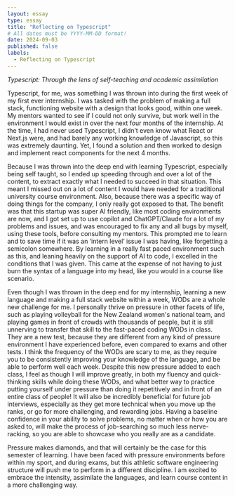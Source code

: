 ```yaml
---
layout: essay
type: essay
title: "Reflecting on Typescript"
# All dates must be YYYY-MM-DD format!
date: 2024-09-03
published: false
labels:
  - Reflecting on Typescript
---
```



*Typescript: Through the lens of self-teaching and academic assimilation*

Typescript, for me, was something I was thrown into during the first week of my first ever internship. I was tasked with the problem of making a full stack, functioning website with a design that looks good, within one week. My mentors wanted to see if I could not only survive, but work well in the environment I would exist in over the next four months of the internship. At the time, I had never used Typescript, I didn’t even know what React or Next.js were, and had barely any working knowledge of Javascript, so this was extremely daunting. Yet, I found a solution and then worked to design and implement react components for the next 4 months.

Because I was thrown into the deep end with learning Typescript, especially being self taught, so I ended up speeding through and over a lot of the content, to extract exactly what I needed to succeed in that situation. This meant I missed out on a lot of content I would have needed for a traditional university course environment. Also, because there was a specific way of doing things for the company, I only really got exposed to that. The benefit was that this startup was super AI friendly, like most coding environments are now, and I got set up to use copilot and ChatGPT/Claude for a lot of my problems and issues, and was encouraged to fix any and all bugs by myself, using these tools, before consulting my mentors. This prompted me to learn and to save time if it was an ‘intern level’ issue I was having, like forgetting a semicolon somewhere. By learning in a really fast paced environment such as this, and leaning heavily on the support of AI to code, I excelled in the conditions that I was given. This came at the expense of not having to  just burn the syntax of a language into my head, like you would in a course like scenario. 

Even though I was thrown in the deep end for my internship, learning a new language and making a full stack website within a week, WODs are a whole new challenge for me.  I personally thrive on pressure in other facets of life, such as playing volleyball for the New Zealand women's national team, and playing games in front of crowds with thousands of people, but it is still unnerving to transfer that skill to the fast-paced coding WODs in class.  They are a new test, because they are different from any kind of pressure environment I have experienced before, even compared to exams and other tests. I think the frequency of the WODs are scary to me, as they require you to be consistently improving your knowledge of the language, and be able to perform well each week. 
Despite this new pressure added to each class, I feel as though I will improve greatly, in both my fluency and quick-thinking skills while doing these WODs, and what better way to practice putting yourself under pressure than doing it repetitively and in front of an entire class of people! It will also be incredibly beneficial for future job interviews, especially as they get more technical when you move up the ranks, or go for more challenging, and rewarding jobs. Having a baseline confidence in your ability to solve problems, no matter when or how you are asked to, will make the process of job-searching so much less nerve-racking, so you are able to showcase who you really are as a candidate. 

Pressure makes diamonds, and that will certainly be the case for this semester of learning. I have been faced with pressure environments before within my sport, and during exams, but this athletic software engineering structure will push me to perform in a different discipline. I am excited to embrace the intensity, assimilate the languages, and learn course content in a more challenging way.
